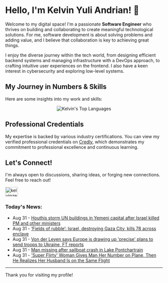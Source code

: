# Hello, I'm Kelvin Yuli Andrian! 👋

Welcome to my digital space! I'm a passionate **Software Engineer** who thrives on building and collaborating to create meaningful technological solutions. For me, software development is about solving problems and adding value, and I believe that collaboration is key to achieving great things.

I enjoy the diverse journey within the tech world, from designing efficient backend systems and managing infrastructure with a DevOps approach, to crafting intuitive user experiences on the frontend. I also have a keen interest in cybersecurity and exploring low-level systems.

## My Journey in Numbers & Skills

Here are some insights into my work and skills:

<p align="center">
  <img src="https://github-readme-stats.vercel.app/api/top-langs/?username=kelvinzer0&layout=compact&theme=radical" alt="Kelvin's Top Languages" />
</p>

## Professional Credentials

My expertise is backed by various industry certifications. You can view my verified professional credentials on [Credly](https://www.credly.com/users/kelvin-yuli-andrian/badges), which demonstrates my commitment to professional excellence and continuous learning.

## Let's Connect!

I'm always open to discussions, sharing ideas, or forging new connections. Feel free to reach out!

<p align="left">
    <a href="https://linkedin.com/in/kelvinzero" target="blank"><img align="center" src="https://cdn.jsdelivr.net/npm/simple-icons@3.0.1/icons/linkedin.svg" alt="kelvinzero" height="30" width="40" /></a>
</p>

### Today's News:

<!-- feed start -->
- Aug 31 - [Houthis storm UN buildings in Yemeni capital after Israel killed PM and other ministers](https://www.yahoo.com/news/articles/houthis-storm-un-building-yemeni-143341461.html)
- Aug 31 - [‘Fields of rubble’: Israel, destroying Gaza City, kills 78 across enclave](https://www.yahoo.com/news/articles/fields-rubble-israel-destroying-gaza-203124252.html)
- Aug 31 - [Von der Leyen says Europe is drawing up 'precise' plans to send troops to Ukraine, FT reports](https://www.yahoo.com/news/articles/von-der-leyen-says-europe-173254566.html)
- Aug 31 - [Man missing after sailboat crash in Lake Pontchartrain](https://www.yahoo.com/news/articles/man-missing-sailboat-crash-lake-170943699.html)
- Aug 31 - ['Super Flirty' Woman Gives Man Her Number on Plane, Then He Realizes Her Husband Is on the Same Flight](https://www.yahoo.com/entertainment/celebrity/articles/super-flirty-woman-gives-man-170000300.html)
<!-- feed end -->

---

Thank you for visiting my profile!
